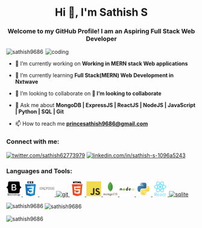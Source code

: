 <h1 align="center">Hi 👋, I'm Sathish S</h1>
<h3 align="center">Welcome to my GitHub Profile! I am an Aspiring Full Stack Web Developer</h3>
<img align="right" alt="coding" width="400" src="https://www.web24zone.com/wp-content/uploads/2022/10/46207-programmer-1.gif"/>
<p align="left"> <img src="https://komarev.com/ghpvc/?username=sathish9686&label=Profile%20views&color=0e75b6&style=flat" alt="sathish9686" /> </p>

- 🔭 I’m currently working on **Working in MERN stack Web applications**

- 🌱 I’m currently learning **Full Stack(MERN) Web Development in Nxtwave**

- 👯 I’m looking to collaborate on **👯 I’m looking to collaborate**

- 💬 Ask me about **MongoDB | ExpressJS | ReactJS | NodeJS | JavaScript | Python | SQL | Git**

- 📫 How to reach me **princesathish9686@gmail.com**

<h3 align="left">Connect with me:</h3>
<p align="left">
<a href="https://twitter.com/sathish62773979" target="blank"><img align="center" src="https://raw.githubusercontent.com/rahuldkjain/github-profile-readme-generator/master/src/images/icons/Social/twitter.svg" alt="twitter.com/sathish62773979" height="30" width="40" /></a>
<a href="https://linkedin.com/in/linkedin.com/in/sathish-s-1096a5243" target="blank"><img align="center" src="https://raw.githubusercontent.com/rahuldkjain/github-profile-readme-generator/master/src/images/icons/Social/linked-in-alt.svg" alt="linkedin.com/in/sathish-s-1096a5243" height="30" width="40" /></a>
</p>

<h3 align="left">Languages and Tools:</h3>
<p align="left"> <a href="https://getbootstrap.com" target="_blank" rel="noreferrer"> <img src="https://raw.githubusercontent.com/devicons/devicon/master/icons/bootstrap/bootstrap-plain-wordmark.svg" alt="bootstrap" width="40" height="40"/> </a> <a href="https://www.w3schools.com/css/" target="_blank" rel="noreferrer"> <img src="https://raw.githubusercontent.com/devicons/devicon/master/icons/css3/css3-original-wordmark.svg" alt="css3" width="40" height="40"/> </a> <a href="https://expressjs.com" target="_blank" rel="noreferrer"> <img src="https://raw.githubusercontent.com/devicons/devicon/master/icons/express/express-original-wordmark.svg" alt="express" width="40" height="40"/> </a> <a href="https://git-scm.com/" target="_blank" rel="noreferrer"> <img src="https://www.vectorlogo.zone/logos/git-scm/git-scm-icon.svg" alt="git" width="40" height="40"/> </a> <a href="https://www.w3.org/html/" target="_blank" rel="noreferrer"> <img src="https://raw.githubusercontent.com/devicons/devicon/master/icons/html5/html5-original-wordmark.svg" alt="html5" width="40" height="40"/> </a> <a href="https://developer.mozilla.org/en-US/docs/Web/JavaScript" target="_blank" rel="noreferrer"> <img src="https://raw.githubusercontent.com/devicons/devicon/master/icons/javascript/javascript-original.svg" alt="javascript" width="40" height="40"/> </a> <a href="https://www.mongodb.com/" target="_blank" rel="noreferrer"> <img src="https://raw.githubusercontent.com/devicons/devicon/master/icons/mongodb/mongodb-original-wordmark.svg" alt="mongodb" width="40" height="40"/> </a> <a href="https://nodejs.org" target="_blank" rel="noreferrer"> <img src="https://raw.githubusercontent.com/devicons/devicon/master/icons/nodejs/nodejs-original-wordmark.svg" alt="nodejs" width="40" height="40"/> </a> <a href="https://www.python.org" target="_blank" rel="noreferrer"> <img src="https://raw.githubusercontent.com/devicons/devicon/master/icons/python/python-original.svg" alt="python" width="40" height="40"/> </a> <a href="https://reactjs.org/" target="_blank" rel="noreferrer"> <img src="https://raw.githubusercontent.com/devicons/devicon/master/icons/react/react-original-wordmark.svg" alt="react" width="40" height="40"/> </a> <a href="https://www.sqlite.org/" target="_blank" rel="noreferrer"> <img src="https://www.vectorlogo.zone/logos/sqlite/sqlite-icon.svg" alt="sqlite" width="40" height="40"/> </a> </p>

<p><img align="left" src="https://github-readme-stats.vercel.app/api/top-langs?username=sathish9686&show_icons=true&locale=en&layout=compact" alt="sathish9686" /></p>

<p>&nbsp;<img align="center" src="https://github-readme-stats.vercel.app/api?username=sathish9686&show_icons=true&locale=en" alt="sathish9686" /></p>

<p><img align="center" src="https://github-readme-streak-stats.herokuapp.com/?user=sathish9686&" alt="sathish9686" /></p>
